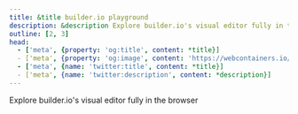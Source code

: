 ```yaml
---
title: &title builder.io playground
description: &description Explore builder.io's visual editor fully in the browser.
outline: [2, 3]
head:
  - ['meta', {property: 'og:title', content: *title}]
  - ['meta', {property: 'og:image', content: 'https://webcontainers.io/img/og/guide-community_inspirations.png'}]
  - ['meta', {name: 'twitter:title', content: *title}]
  - ['meta', {name: 'twitter:description', content: *description}]
---
```

<script setup lang="ts">
import PageHeading from '@theme/components/Helpers/CommunityProjectPageHeading.vue';
import Screenshot from '@theme/components/Helpers/Screenshot.vue';
</script>

<PageHeading title="builder.io playground" category="ide" />

Explore builder.io's visual editor fully in the browser

<Screenshot src="/img/community/builder-io-playground.png" alt="Angular Tutorial" href="https://angular.dev/tutorials/learn-angular" />
